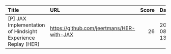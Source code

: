 | Title                                                       | URL                                       |   Score | Date                |
|:------------------------------------------------------------|:------------------------------------------|--------:|:--------------------|
| [P] JAX Implementation of Hindsight Experience Replay (HER) | https://github.com/jeertmans/HER-with-JAX |      26 | 2025-08-18 13:37:33 |